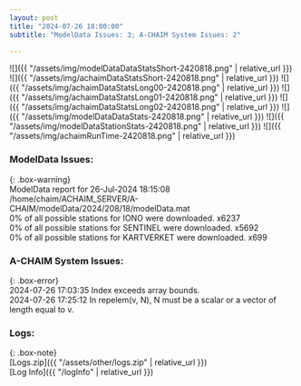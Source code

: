 ```yaml
---
layout: post
title: "2024-07-26 18:00:00"
subtitle: "ModelData Issues: 3; A-CHAIM System Issues: 2"

---
```


![]({{ "/assets/img/modelDataDataStatsShort-2420818.png" | relative_url }})
![]({{ "/assets/img/achaimDataStatsShort-2420818.png" | relative_url }})
![]({{ "/assets/img/achaimDataStatsLong00-2420818.png" | relative_url }})
![]({{ "/assets/img/achaimDataStatsLong01-2420818.png" | relative_url }})
![]({{ "/assets/img/achaimDataStatsLong02-2420818.png" | relative_url }})
![]({{ "/assets/img/modelDataDataStats-2420818.png" | relative_url }})
![]({{ "/assets/img/modelDataStationStats-2420818.png" | relative_url }})
![]({{ "/assets/img/achaimRunTime-2420818.png" | relative_url }})


### ModelData Issues:  
  
{: .box-warning}  
 ModelData report for 26-Jul-2024 18:15:08   
 /home/chaim/ACHAIM_SERVER/A-CHAIM/modelData/2024/208/18/modelData.mat   
 0% of all possible stations for IONO were downloaded. x6237   
 0% of all possible stations for SENTINEL were downloaded. x5692   
 0% of all possible stations for KARTVERKET were downloaded. x699   
  
### A-CHAIM System Issues:  
  
{: .box-error}  
2024-07-26 17:03:35 Index exceeds array bounds.  
2024-07-26 17:25:12 In repelem(v, N), N must be a scalar or a vector of length equal to v.  

### Logs:  
  
{: .box-note}  
[Logs.zip]({{ "/assets/other/logs.zip" | relative_url }})  
[Log Info]({{ "/logInfo" | relative_url }})  
